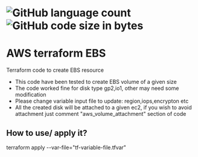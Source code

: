 # ![GitHub language count](https://img.shields.io/github/languages/count/iamraj007/aws_terraform_ebs?style=for-the-badge) ![GitHub code size in bytes](https://img.shields.io/github/languages/code-size/iamraj007/aws_terraform_ebs?style=for-the-badge) 
# AWS terraform EBS
Terraform code to create EBS resource 

- This code have been tested to create EBS volume of a given size
- The code worked fine for disk type gp2,io1, other may need some modification 
- Please change variable input file to update: region,iops,encrypton etc
- All the created disk will be attached to a given ec2, if you wish to avoid attachment just comment "aws_volume_attachment" section of code

## How to use/ apply it?
terraform apply --var-file="tf-variable-file.tfvar"
